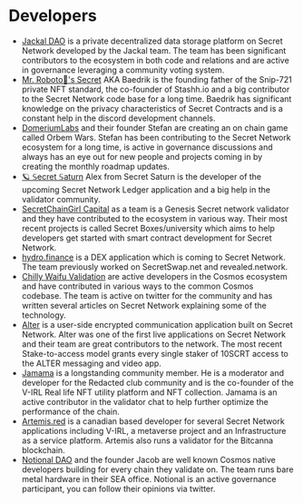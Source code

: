 # Developers

* [Jackal DAO](https://jackaldao.com/) is a private decentralized data storage platform on Secret Network developed by the Jackal team. The team has been significant contributors to the ecosystem in both code and relations and are active in governance leveraging a community voting system.
* [Mr. Roboto🤖's Secret](https://github.com/baedrik) AKA Baedrik is the founding father of the Snip-721 private NFT standard, the co-founder of Stashh.io and a big contributor to the Secret Network code base for a long time. Baedrik has significant knowledge on the privacy characteristics of Secret Contracts and is a constant help in the discord development channels.
* [DomeriumLabs](https://mobile.twitter.com/domeriumlabs) and their founder Stefan are creating an on chain game called Orbem Wars. Stefan has been contributing to the Secret Network ecosystem for a long time, is active in governance discussions and always has an eye out for new people and projects coming in by creating the monthly roadmap updates.
* [🪐 𝕊ecret 𝕊aturn](https://twitter.com/Secret\_Saturn\_) Alex from Secret Saturn is the developer of the upcoming Secret Network Ledger application and a big help in the validator community.
* [SecretChainGirl Capital](https://twitter.com/secretchaingirl) as a team is a Genesis Secret network validator and they have contributed to the ecosystem in various way. Their most recent projects is called Secret Boxes/university which aims to help developers get started with smart contract development for Secret Network.
* [hydro.finance](https://twitter.com/secretchaingirl) is a DEX application which is coming to Secret Network. The team previously worked on SecretSwap.net and revealed.network.
* [Chilly Waifu Validation](https://look.chillvalidation.com/) are active developers in the Cosmos ecosystem and have contributed in various ways to the common Cosmos codebase. The team is active on twitter for the community and has written several articles on Secret Network explaining some of the technology.
* [Alter](https://altermail.live/) is a user-side encrypted communication application built on Secret Network. Alter was one of the first live applications on Secret Network and their team are great contributors to the network. The most recent Stake-to-access model grants every single staker of 10SCRT access to the ALTER messaging and video app.
* [Jamama](https://twitter.com/jamama2354) is a longstanding community member. He is a moderator and developer for the Redacted club community and is the co-founder of the V-IRL Real life NFT utility platform and NFT collection. Jamama is an active contributor in the validator chat to help further optimize the performance of the chain.
* [Artemis.red](https://twitter.com/Artemis\_js) is a canadian based developer for several Secret Network applications including V-IRL, a metaverse project and an Infrastructure as a service platform. Artemis also runs a validator for the Bitcanna blockchain.
* [Notional DAO](https://linktr.ee/notionaldao) and the founder Jacob are well known Cosmos native developers building for every chain they validate on. The team runs bare metal hardware in their SEA office. Notional is an active governance participant, you can follow their opinions via twitter.
